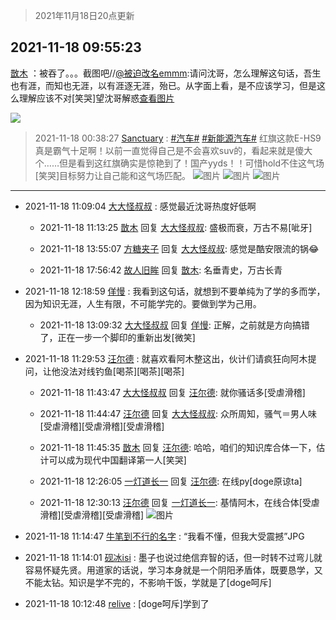 > 2021年11月18日20点更新
<link rel="stylesheet" href="https://cdn.jsdelivr.net/gh/taotie6/sampleJSON@main/css/photo_show.css">
<meta name="referrer" content="no-referrer" />


 ## 2021-11-18 09:55:23 

 [㪚木](https://www.coolapk.com/feed/31547685?shareKey=Nzk1YTNhZTA2ZGQ2NjE5NWI3ZjU~) ：被吞了。。。截图吧//<a class="feed-link-uname" href="/u/被迫改名emmm">@被迫改名emmm</a>:请问沈哥，怎么理解这句话，吾生也有涯，而知也无涯，以有涯逐无涯，殆已。从字面上看，是不应该学习，但是这么理解应该不对[笑哭]望沈哥解惑<a class="feed-forward-pic" href="http://image.coolapk.com/feed/2021/1118/08/3302275_961bb163_7102_8527@636x462.png">查看图片</a> 

<div class="album">
<img class="img-item" src="https://image.coolapk.com/feed/2021/1118/09/1081091_c31504c2_0522_3215@1080x2340.jpeg" />
</div>

> 2021-11-18 00:38:27 
> [Sanctuary](https://www.coolapk.com/feed/31544184?shareKey=OWE1OTgwZmQ3MTkzNjE5NWI3ZjU~) : <a class="feed-link-tag" href="/t/汽车?type=0">#汽车#</a> <a class="feed-link-tag" href="/t/新能源汽车?type=0">#新能源汽车#</a> 红旗这款E-HS9真是霸气十足啊！以前一直觉得自己是不会喜欢suv的，看起来就是傻大个……但是看到这红旗确实是惊艳到了！国产yyds！！可惜hold不住这气场[笑哭]目标努力让自己能和这气场匹配。 
![图片](https://image.coolapk.com/feed/2021/1118/00/1299502_fa8fec62_7104_5116@1920x1440.jpeg)
![图片](https://image.coolapk.com/feed/2021/1118/00/1299502_bc84bf69_7104_5118@1402x935.jpeg)
![图片](https://image.coolapk.com/feed/2021/1118/00/1299502_380dd192_7104_512@1768x2208.jpeg)

 ------- 

- 2021-11-18 11:09:04 [大大怪叔叔](uid=956235) : 感觉最近沈哥热度好低啊 

    - 2021-11-18 11:13:25 [㪚木](uid=1081091) 回复 [大大怪叔叔](uid=956235): 盛极而衰，万古不易[呲牙] 

    - 2021-11-18 13:55:07 [方糖夹子](uid=3319968) 回复 [大大怪叔叔](uid=956235): 感觉是酷安限流的锅😂 

    - 2021-11-18 17:56:42 [故人旧眸](uid=5481001) 回复 [㪚木](uid=1081091): 名垂青史，万古长青 

- 2021-11-18 12:18:59 [佯慢](uid=888105) : 我看到这句话，就想到不要单纯为了学的多而学，因为知识无涯，人生有限，不可能学完的。要做到学为己用。 

    - 2021-11-18 13:09:32 [大大怪叔叔](uid=956235) 回复 [佯慢](uid=888105): 正解，之前就是方向搞错了，正在一步一个脚印的重新出发[微笑] 

- 2021-11-18 11:29:53 [汪尔德](uid=1595236) : 就喜欢看阿木整这出，伙计们请疯狂向阿木提问，让他没法对线钓鱼[喝茶][喝茶][喝茶] 

    - 2021-11-18 11:43:47 [大大怪叔叔](uid=956235) 回复 [汪尔德](uid=1595236): 就你骚话多[受虐滑稽] 

    - 2021-11-18 11:44:47 [汪尔德](uid=1595236) 回复 [大大怪叔叔](uid=956235): 众所周知，骚气＝男人味[受虐滑稽][受虐滑稽][受虐滑稽] 

    - 2021-11-18 11:45:35 [㪚木](uid=1081091) 回复 [汪尔德](uid=1595236): 哈哈，咱们的知识库合体一下，估计可以成为现代中国翻译第一人[笑哭] 

    - 2021-11-18 12:26:05 [一灯道长一](uid=2901910) 回复 [汪尔德](uid=1595236): 在线py[doge原谅ta] 

    - 2021-11-18 12:30:13 [汪尔德](uid=1595236) 回复 [一灯道长一](uid=2901910): 基情阿木，在线合体[受虐滑稽][受虐滑稽][受虐滑稽] ![图片](https://image.coolapk.com/feed/2021/1116/20/1595236_a2632b9f_7494_6155@1148x780.jpeg)

- 2021-11-18 11:14:47 [牛笔到不行的名字](uid=2374460) : “我看不懂，但我大受震撼”JPG 

- 2021-11-18 11:14:01 [砚冰isi](uid=2159667) : 墨子也说过绝信弃智的话，但一时转不过弯儿就容易怀疑先贤。用道家的话说，学习本身就是一个阴阳矛盾体，既要恳学，又不能太钻。知识是学不完的，不影响干饭，学就是了[doge呵斥] 

- 2021-11-18 10:12:48 [relive](uid=1401589) : [doge呵斥]学到了 

